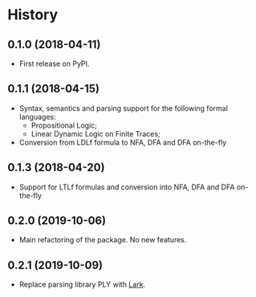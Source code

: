 # History

## 0.1.0 (2018-04-11)


* First release on PyPI.

## 0.1.1 (2018-04-15)

* Syntax, semantics and parsing support for the following formal languages:
    * Propositional Logic;
    * Linear Dynamic Logic on Finite Traces;
* Conversion from LDLf formula to NFA, DFA and DFA on-the-fly

## 0.1.3 (2018-04-20)

* Support for LTLf formulas and conversion into NFA, DFA and DFA on-the-fly

## 0.2.0 (2019-10-06)

* Main refactoring of the package. No new features.

## 0.2.1 (2019-10-09)

* Replace parsing library PLY with [Lark](https://github.com/lark-parser/lark).
